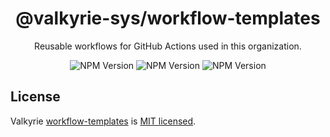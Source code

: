 <h1 align="center">@valkyrie-sys/workflow-templates</h1>

<p align="center">Reusable workflows for GitHub Actions used in this organization.</p>
<p align="center">
  <a target="_blank"><img src="https://img.shields.io/badge/GitHub-Actions-blue?logo=github" alt="NPM Version" /></a>
  <a target="_blank"><img src="https://img.shields.io/badge/TypeScript-≥5.1-blue?logo=typescript" alt="NPM Version" /></a>
  <a target="_blank"><img src="https://img.shields.io/badge/yarn-classic-yellow?logo=yarn" alt="NPM Version" /></a>
</p>

## License

Valkyrie [workflow-templates](https://github.com/valkyrie-sys/workflow-templates) is [MIT licensed](LICENSE.md).
